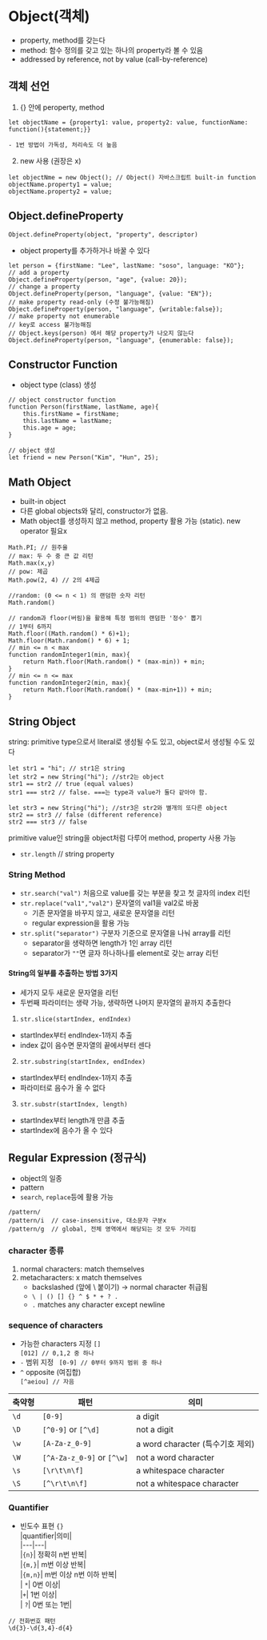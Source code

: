 # Object(객체)  
- property, method를 갖는다
- method: 함수 정의를 갖고 있는 하나의 property라 볼 수 있음  
- addressed by reference, not by value (call-by-reference)

## 객체 선언  
1. {} 안에 peroperty, method  
```
let objectName = {property1: value, property2: value, functionName: function(){statement;}}
```
    - 1번 방법이 가독성, 처리속도 더 높음 
2. new 사용 (권장은 x)  
```
let objectNme = new Object(); // Object() 자바스크립트 built-in function  
objectName.property1 = value;
objectName.property2 = value;
```  

## Object.defineProperty  
`Object.defineProperty(object, "property", descriptor)`  
- object property를 추가하거나 바꿀 수 있다  
```
let person = {firstName: "Lee", lastName: "soso", language: "KO"};
// add a property
Object.defineProperty(person, "age", {value: 20});
// change a property
Object.defineProperty(person, "language", {value: "EN"});
// make property read-only (수정 불가능해짐)
Object.defineProperty(person, "language", {writable:false});
// make property not enumerable
// key로 access 불가능해짐
// Object.keys(person) 에서 해당 property가 나오지 않는다 
Object.defineProperty(person, "language", {enumerable: false});
```  

## Constructor Function  
- object type (class) 생성  
```
// object constructor function
function Person(firstName, lastName, age){
    this.firstName = firstName;
    this.lastName = lastName;
    this.age = age;
}

// object 생성
let friend = new Person("Kim", "Hun", 25);
```

## Math Object  
- built-in object  
- 다른 global objects와 달리, constructor가 없음. 
- Math object를 생성하지 않고 method, property 활용 가능 (static). new operator 필요x  
```
Math.PI; // 원주율 
// max: 두 수 중 큰 값 리턴
Math.max(x,y)
// pow: 제곱
Math.pow(2, 4) // 2의 4제곱

//random: (0 <= n < 1) 의 랜덤한 숫자 리턴
Math.random()

// random과 floor(버림)을 활용해 특정 범위의 랜덤한 '정수' 뽑기 
// 1부터 6까지
Math.floor((Math.random() * 6)+1);
Math.floor(Math.random() * 6) + 1;
// min <= n < max
function randomInteger1(min, max){
    return Math.floor(Math.random() * (max-min)) + min;
} 
// min <= n <= max
function randomInteger2(min, max){
    return Math.floor(Math.random() * (max-min+1)) + min;
}
```

## String Object  
string: primitive type으로서 literal로 생성될 수도 있고, object로서 생성될 수도 있다  
```
let str1 = "hi"; // str1은 string 
let str2 = new String("hi"); //str2는 object
str1 == str2 // true (equal values) 
str1 === str2 // false. ===는 type과 value가 둘다 같아야 함. 

let str3 = new String("hi"); //str3은 str2와 별개의 또다른 object
str2 == str3 // false (different reference) 
str2 === str3 // false
```

primitive value인 string을 object처럼 다루어 method, property 사용 가능  
- `str.length`  // string property

### String Method  
- `str.search("val")` 처음으로 value를 갖는 부분을 찾고 첫 글자의 index 리턴  
- `str.replace("val1","val2")` 문자열의 val1을 val2로 바꿈  
    - 기존 문자열을 바꾸지 않고, 새로운 문자열을 리턴
    - regular expression을 활용 가능  
- `str.split("separator")` 구분자 기준으로 문자열을 나눠 array를 리턴  
    - separator을 생략하면 length가 1인 array 리턴  
    - separator가 `""`면 글자 하나하나를 element로 갖는 array 리턴  

#### String의 일부를 추출하는 방법 3가지  
- 세가지 모두 새로운 문자열을 리턴  
- 두번째 파라미터는 생략 가능, 생략하면 나머지 문자열의 끝까지 추출한다

1. `str.slice(startIndex, endIndex)`  
- startIndex부터 endIndex-1까지 추출 
- index 값이 음수면 문자열의 끝에서부터 센다  
2. `str.substring(startIndex, endIndex)`  
- startIndex부터 endIndex-1까지 추출  
- 파라미터로 음수가 올 수 없다  
3. `str.substr(startIndex, length)`  
- startIndex부터 length개 만큼 추출  
- startIndex에 음수가 올 수 있다  

## Regular Expression (정규식)  
- object의 일종  
- pattern  
- `search`, `replace`등에 활용 가능  

```
/pattern/ 
/pattern/i  // case-insensitive, 대소문자 구분x 
/pattern/g  // global, 전체 영역에서 해당되는 것 모두 가리킴
```
### character 종류  
1. normal characters: match themselves  
2. metacharacters: x match themselves  
    - backslashed (앞에 \ 붙이기) -> normal character 취급됨  
    - `\ | () [] {} ^ $ * + ? .`  
    - `.` matches any character except newline  

### sequence of characters  
- 가능한 characters 지정 `[]`  
    `[012] // 0,1,2 중 하나` 
- `-` 범위 지정 
    ` [0-9] // 0부터 9까지 범위 중 하나`  
- `^` opposite (여집합)  
    `[^aeiou] // 자음`  

| 축약형|패턴|의미| 
|-----|----|---|  
|`\d`|`[0-9]`| a digit|  
|`\D`|`[^0-9]` or `[^\d]`| not a digit|  
|`\w`|`[A-Za-z_0-9]`|a word character (특수기호 제외)|  
|`\W`|`[^A-Za-z_0-9]` or `[^\w]`| not a word character|
|`\s`|`[\r\t\n\f]`| a whitespace character|  
|`\S`|`[^\r\t\n\f]`| not a whitespace character|  

### Quantifier   
- 빈도수 표현 `{}`  
|quantifier|의미|  
|---|---|  
|`{n}`| 정확히 n번 반복|  
|`{m,}`| m번 이상 반복|  
|`{m,n}`| m번 이상 n번 이하 반복|  
| `*`| 0번 이상|  
|`+`| 1번 이상|  
| `?`| 0번 또는 1번|  

```  
// 전화번호 패턴
\d{3}-\d{3,4}-d{4}
```  

